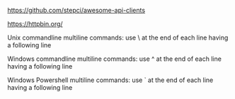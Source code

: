 https://github.com/stepci/awesome-api-clients

https://httpbin.org/

Unix commandline multiline commands: use \ at the end of each line having a following line

Windows commandline multiline commands: use ^ at the end of each line having a following line

Windows Powershell multiline commands: use ` at the end of each line having a following line

